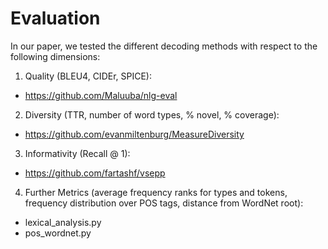 # Evaluation

In our paper, we tested the different decoding methods with respect to the following dimensions:

1. Quality (BLEU4, CIDEr, SPICE):
  - https://github.com/Maluuba/nlg-eval
2. Diversity (TTR, number of word types, % novel, % coverage):
  - https://github.com/evanmiltenburg/MeasureDiversity
3. Informativity (Recall @ 1):
  - https://github.com/fartashf/vsepp
4. Further Metrics (average frequency ranks for types and tokens, frequency distribution over POS tags, distance from WordNet root):
  - lexical_analysis.py
  - pos_wordnet.py
